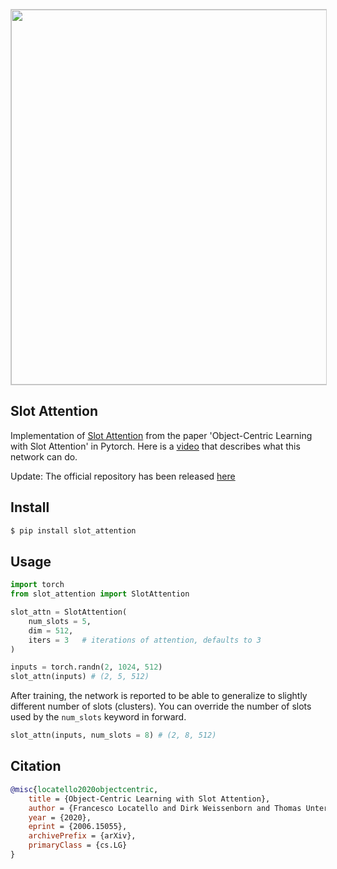 <img src="./diagram.jpeg" width="600px" style="border: 1px solid #ccc"></img>

## Slot Attention

Implementation of <a href="https://arxiv.org/abs/2006.15055">Slot Attention</a> from the paper 'Object-Centric Learning with Slot Attention' in Pytorch. Here is a <a href="https://www.youtube.com/watch?v=DYBmD88vpiA">video</a> that describes what this network can do.

Update: The official repository has been released <a href="https://github.com/google-research/google-research/tree/master/slot_attention">here</a>

## Install

```bash
$ pip install slot_attention
```

## Usage

```python
import torch
from slot_attention import SlotAttention

slot_attn = SlotAttention(
    num_slots = 5,
    dim = 512,
    iters = 3   # iterations of attention, defaults to 3
)

inputs = torch.randn(2, 1024, 512)
slot_attn(inputs) # (2, 5, 512)
```

After training, the network is reported to be able to generalize to slightly different number of slots (clusters). You can override the number of slots used by the `num_slots` keyword in forward.

```python
slot_attn(inputs, num_slots = 8) # (2, 8, 512)
```

## Citation

```bibtex
@misc{locatello2020objectcentric,
    title = {Object-Centric Learning with Slot Attention},
    author = {Francesco Locatello and Dirk Weissenborn and Thomas Unterthiner and Aravindh Mahendran and Georg Heigold and Jakob Uszkoreit and Alexey Dosovitskiy and Thomas Kipf},
    year = {2020},
    eprint = {2006.15055},
    archivePrefix = {arXiv},
    primaryClass = {cs.LG}
}
```

